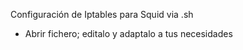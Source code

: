 Configuración de Iptables para Squid via .sh
 - Abrir fichero; editalo y adaptalo a tus necesidades

